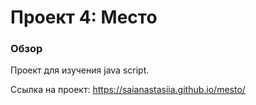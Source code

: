 # Проект 4: Место

### Обзор

Проект для изучения java script.

Ссылка на проект: https://saianastasiia.github.io/mesto/
